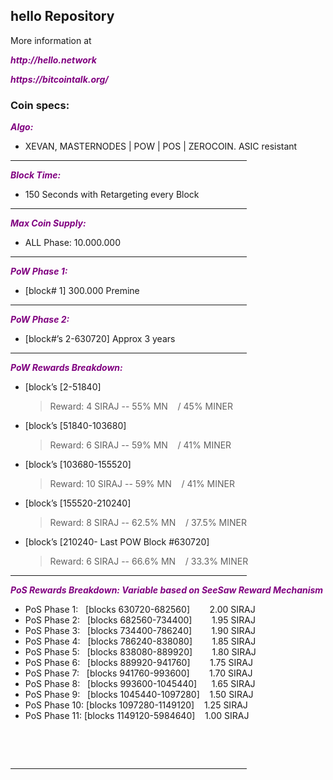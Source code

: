 <h2><strong>hello Repository</strong></h2>
<p>More information at 
<br><p><strong><span style="color: #800080;"><em>http://hello.network</em></span></strong></p>
<p><strong><span style="color: #800080;"><em>https://bitcointalk.org/</em></span></strong></p>
<h3><strong>Coin specs:</strong></h3>
<p><strong><span style="color: #800080;"><em>Algo:</em></span></strong></p>
<ul>
<li>XEVAN, MASTERNODES | POW | POS | ZEROCOIN. ASIC resistant</li>
</ul>
<hr style="width: 75%; color: rgb(151, 7, 11);">
<p><strong><span style="color: #800080;"><em>Block Time:</em></span></strong></p>
<ul>
<li>150 Seconds with Retargeting every Block</li>
</ul>
<hr style="width: 75%; color: rgb(151, 7, 11);">
<p><strong><span style="color: #800080;"><em>Max Coin Supply:</em></span></strong></p>
<ul>
<li>ALL Phase: 10.000.000</li>
</ul>
<hr style="width: 75%; color: rgb(151, 7, 11);">
<p><strong><span style="color: #800080;"><em>PoW Phase 1:</em></span></strong></p>
<ul>
<li>[block# 1] 300.000 Premine </li>
</ul>
<hr style="width: 75%; color: rgb(151, 7, 11);">
<p><strong><span style="color: #800080;"><em>PoW Phase 2:</em></span></strong></p>
<ul>
<li>[block#&rsquo;s 2-630720] Approx 3 years</li>
</ul>
<hr style="width: 75%; color: rgb(151, 7, 11);">
<p><strong><span style="color: #800080;"><em>PoW Rewards Breakdown:</em></span></strong></p>
<ul>
<li>[block&rsquo;s [2-51840]<blockquote>Reward: 4 SIRAJ -- 55% MN  &nbsp; &nbsp;/ 45% MINER</blockquote> </li>
<li>[block&rsquo;s [51840-103680]<blockquote>Reward: 6 SIRAJ -- 59% MN  &nbsp; &nbsp;/ 41% MINER</blockquote></li>
<li>[block&rsquo;s [103680-155520] <blockquote>Reward: 10 SIRAJ -- 59% MN  &nbsp; &nbsp;/ 41% MINER</blockquote></li>
<li>[block&rsquo;s [155520-210240] <blockquote>Reward: 8 SIRAJ -- 62.5% MN  &nbsp; &nbsp;/ 37.5% MINER</blockquote></li>
<li>[block&rsquo;s [210240- Last POW Block #630720] <blockquote>Reward: 6 SIRAJ -- 66.6% MN  &nbsp; &nbsp;/ 33.3% MINER</blockquote></li>
</ul>
<hr style="width: 75%; color: rgb(150, 4, 10);">
<p><strong><span style="color: #800080;"><em>PoS Rewards Breakdown: Variable based on SeeSaw Reward Mechanism</em></span></strong></p>
<ul>
<li>PoS Phase 1: &nbsp;&nbsp;[blocks 630720-682560] &nbsp;&nbsp;&nbsp;&nbsp;&nbsp;&nbsp;&nbsp;2.00 SIRAJ </li>
<li>PoS Phase 2: &nbsp;&nbsp;[blocks 682560-734400]&nbsp;&nbsp;&nbsp;&nbsp;&nbsp;&nbsp;&nbsp;&nbsp;1.95 SIRAJ </li>
<li>PoS Phase 3: &nbsp;&nbsp;[blocks 734400-786240]&nbsp;&nbsp;&nbsp;&nbsp;&nbsp;&nbsp;&nbsp;&nbsp;1.90 SIRAJ </li>
<li>PoS Phase 4: &nbsp;&nbsp;[blocks 786240-838080]&nbsp;&nbsp;&nbsp;&nbsp;&nbsp;&nbsp;&nbsp;&nbsp;1.85 SIRAJ </li>
<li>PoS Phase 5: &nbsp;&nbsp;[blocks 838080-889920]&nbsp;&nbsp;&nbsp;&nbsp;&nbsp;&nbsp;&nbsp;&nbsp;1.80 SIRAJ </li>
<li>PoS Phase 6: &nbsp;&nbsp;[blocks 889920-941760]&nbsp;&nbsp;&nbsp;&nbsp;&nbsp;&nbsp;&nbsp;&nbsp;1.75 SIRAJ </li>
<li>PoS Phase 7: &nbsp;&nbsp;[blocks 941760-993600]&nbsp;&nbsp;&nbsp;&nbsp;&nbsp;&nbsp;&nbsp;&nbsp;1.70 SIRAJ </li>
<li>PoS Phase 8: &nbsp;&nbsp;[blocks 993600-1045440]&nbsp;&nbsp;&nbsp;&nbsp;&nbsp;&nbsp;1.65 SIRAJ </li>
<li>PoS Phase 9: &nbsp;&nbsp;[blocks 1045440-1097280]&nbsp;&nbsp;&nbsp;&nbsp;1.50 SIRAJ </li>
<li>PoS Phase 10: [blocks 1097280-1149120]&nbsp;&nbsp;&nbsp; 1.25 SIRAJ </li>
<li>PoS Phase 11: [blocks 1149120-5984640]&nbsp;&nbsp;&nbsp; 1.00 SIRAJ </li>
</ul>
<br/>
<p>&nbsp;</p>
<p><hr style="width: 75%; color: rgb(151, 7, 11);"></p>
